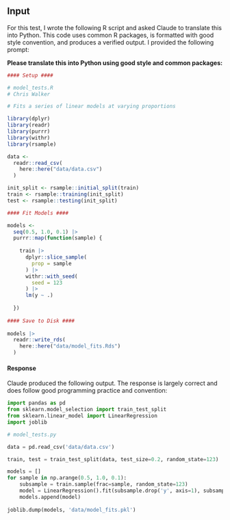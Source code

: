## Input

For this test, I wrote the following R script and asked Claude to translate this
into Python. This code uses common R packages, is formatted with good style
convention, and produces a verified output. I provided the following prompt:

**Please translate this into Python using good style and common packages:**

```R
#### Setup ####

# model_tests.R
# Chris Walker

# Fits a series of linear models at varying proportions

library(dplyr)
library(readr)
library(purrr)
library(withr)
library(rsample)

data <-
  readr::read_csv(
    here::here("data/data.csv")
  )

init_split <- rsample::initial_split(train)
train <- rsample::training(init_split)
test <- rsample::testing(init_split)

#### Fit Models ####

models <-
  seq(0.5, 1.0, 0.1) |>
  purrr::map(function(sample) {
  
    train |>
      dplyr::slice_sample(
        prop = sample
      ) |>
      withr::with_seed(
        seed = 123
      ) |>
      lm(y ~ .)
  
  })
  
#### Save to Disk ####
  
models |>
  readr::write_rds(
    here::here("data/model_fits.Rds")
  )

```

#### Response ####

Claude produced the following output. The response is largely correct and does
follow good programming practice and convention:

```python
import pandas as pd
from sklearn.model_selection import train_test_split
from sklearn.linear_model import LinearRegression
import joblib

# model_tests.py

data = pd.read_csv('data/data.csv')

train, test = train_test_split(data, test_size=0.2, random_state=123)

models = []
for sample in np.arange(0.5, 1.0, 0.1):
    subsample = train.sample(frac=sample, random_state=123)
    model = LinearRegression().fit(subsample.drop('y', axis=1), subsample['y'])
    models.append(model)
    
joblib.dump(models, 'data/model_fits.pkl')
```
